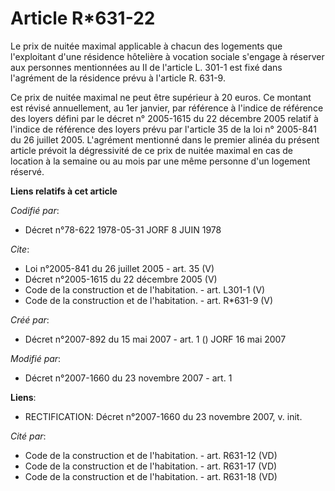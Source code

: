 # Article R*631-22

Le prix de nuitée maximal applicable à chacun des logements que l'exploitant d'une résidence hôtelière à vocation sociale
s'engage à réserver aux personnes mentionnées au II de l'article L. 301-1 est fixé dans l'agrément de la résidence prévu à
l'article R. 631-9. 

Ce prix de nuitée maximal ne peut être supérieur à 20 euros. Ce montant est révisé annuellement, au 1er janvier, par
référence à l'indice de référence des loyers défini par le décret n° 2005-1615 du 22 décembre 2005 relatif à l'indice de
référence des loyers prévu par l'article 35 de la loi n° 2005-841 du 26 juillet 2005. L'agrément mentionné dans le premier
alinéa du présent article prévoit la dégressivité de ce prix de nuitée maximal en cas de location à la semaine ou au mois par
une même personne d'un logement réservé.

**Liens relatifs à cet article**

_Codifié par_:

  - Décret n°78-622 1978-05-31 JORF 8 JUIN 1978

_Cite_:

  - Loi n°2005-841 du 26 juillet 2005 - art. 35 (V)
  - Décret n°2005-1615 du 22 décembre 2005 (V)
  - Code de la construction et de l'habitation. - art. L301-1 (V)
  - Code de la construction et de l'habitation. - art. R*631-9 (V)

_Créé par_:

  - Décret n°2007-892 du 15 mai 2007 - art. 1 () JORF 16 mai 2007

_Modifié par_:

  - Décret n°2007-1660 du 23 novembre 2007 - art. 1

**Liens**:

  - RECTIFICATION: Décret n°2007-1660 du 23 novembre 2007, v. init.

_Cité par_:

  - Code de la construction et de l'habitation. - art. R631-12 (VD)
  - Code de la construction et de l'habitation. - art. R631-17 (VD)
  - Code de la construction et de l'habitation. - art. R631-18 (VD)

